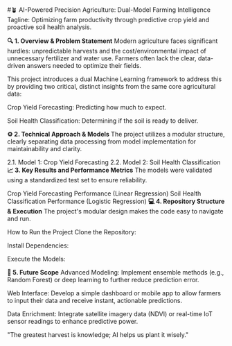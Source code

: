 #🪴 AI-Powered Precision Agriculture: Dual-Model Farming Intelligence
Tagline: Optimizing farm productivity through predictive crop yield and proactive soil health analysis.

**🔍 1. Overview & Problem Statement**
Modern agriculture faces significant hurdles: unpredictable harvests and the cost/environmental impact of unnecessary fertilizer and water use. Farmers often lack the clear, data-driven answers needed to optimize their fields.

This project introduces a dual Machine Learning framework to address this by providing two critical, distinct insights from the same core agricultural data:

Crop Yield Forecasting: Predicting how much to expect.

Soil Health Classification: Determining if the soil is ready to deliver.

**⚙️ 2. Technical Approach & Models**
The project utilizes a modular structure, clearly separating data processing from model implementation for maintainability and clarity.

2.1. Model 1: Crop Yield Forecasting
2.2. Model 2: Soil Health Classification
**📈 3. Key Results and Performance Metrics**
The models were validated using a standardized test set to ensure reliability.

Crop Yield Forecasting Performance (Linear Regression)
Soil Health Classification Performance (Logistic Regression)
**💻 4. Repository Structure & Execution**
The project's modular design makes the code easy to navigate and run.

How to Run the Project
Clone the Repository:

Install Dependencies:

Execute the Models:

**🚀 5. Future Scope**
Advanced Modeling: Implement ensemble methods (e.g., Random Forest) or deep learning to further reduce prediction error.

Web Interface: Develop a simple dashboard or mobile app to allow farmers to input their data and receive instant, actionable predictions.

Data Enrichment: Integrate satellite imagery data (NDVI) or real-time IoT sensor readings to enhance predictive power.

"The greatest harvest is knowledge; AI helps us plant it wisely."
